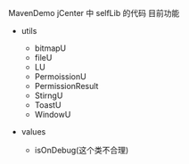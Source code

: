 MavenDemo
jCenter 中 selfLib 的代码
目前功能
+ utils
	+ bitmapU
	+ fileU
	+ LU
	+ PermoissionU
	+ PermissionResult
	+ StirngU
	+ ToastU
	+ WindowU
	
+ values
	+ isOnDebug(这个类不合理)